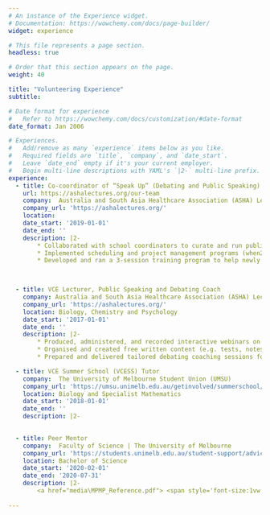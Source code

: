 ```yaml
---
# An instance of the Experience widget.
# Documentation: https://wowchemy.com/docs/page-builder/
widget: experience

# This file represents a page section.
headless: true

# Order that this section appears on the page.
weight: 40

title: "Volunteering Experience"
subtitle:

# Date format for experience
#   Refer to https://wowchemy.com/docs/customization/#date-format
date_format: Jan 2006

# Experiences.
#   Add/remove as many `experience` items below as you like.
#   Required fields are `title`, `company`, and `date_start`.
#   Leave `date_end` empty if it's your current employer.
#   Begin multi-line descriptions with YAML's `|2-` multi-line prefix.
experience:
  - title: Co-coordinator of “Speak Up” (Debating and Public Speaking) Program
    url: https://ashalectures.org/our-team
    company:  Australia and South Asia Healthcare Association (ASHA) Lectures
    company_url: 'https://ashalectures.org/'
    location:  
    date_start: '2019-01-01'
    date_end: ''
    description: |2-
        * Collaborated with school coordinators to curate and run public speaking programs (in 2019 Viewbank College, Maribyrnong College, Australian International Academy)
        * Implemented scheduling and project management programs (when2meet, Monday.com) to organise meetings and target team members for coaching sessions
        * Developed and ran a 3-session training program to help newly recruited members prepare for their first coaching sessions (2019)


    
  - title: VCE Lecturer, Public Speaking and Debating Coach
    company: Australia and South Asia Healthcare Association (ASHA) Lectures
    company_url: 'https://ashalectures.org/'
    location: Biology, Chemistry and Psychology
    date_start: '2017-01-01'
    date_end: ''
    description: |2-
        * Produced, administered, and recorded interactive webinars on VCE Biology (over Zoom, combining Microsoft PowerPoint and poll everywhere, 2020)
        * Organised and created free written content (e.g. tests, notes, past exam solutions) designed for VCE Biology students available through the ASHA Lectures Facebook page
        * Prepared and delivered tailored debating coaching sessions for small to medium groups (~5-40) of students for schools

  - title: VCE Summer School (VCESS) Tutor
    company:  The University of Melbourne Student Union (UMSU)
    company_url: 'https://umsu.unimelb.edu.au/getinvolved/summerschool/'
    location: Biology and Specialist Mathematics
    date_start: '2018-01-01'
    date_end: ''
    description: |2- 
    

  - title: Peer Mentor
    company:  Faculty of Science | The University of Melbourne
    company_url: 'https://students.unimelb.edu.au/student-support/advice-and-help/peer-mentor-program'
    location: Bachelor of Science 
    date_start: '2020-02-01'
    date_end: '2020-07-31'
    description: |2-
        <a href="media\MPMP_Reference.pdf"> <span style='font-size:1vw'>Letter of Reference </span> </a>
        
---
```

